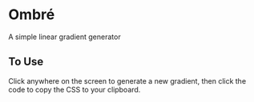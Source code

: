 # Ombré
A simple linear gradient generator

## To Use
Click anywhere on the screen to generate a new gradient, then click the code to copy the CSS to your clipboard.
